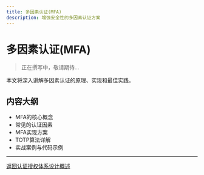 ```yaml
---
title: 多因素认证(MFA)
description: 增强安全性的多因素认证方案
---
```


# 多因素认证(MFA)

> 正在撰写中，敬请期待...

本文将深入讲解多因素认证的原理、实现和最佳实践。

## 内容大纲

- MFA的核心概念
- 常见的认证因素
- MFA实现方案
- TOTP算法详解
- 实战案例与代码示例

---

[返回认证授权体系设计概述](/tutorials/architecture/security/auth-system/)

